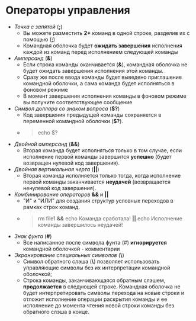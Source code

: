 # Операторы управления

+ *Точка с запятой* (**;**)
  + Вы можете разместить **2+** команд в одной строке, разделив их с помощью (**;**)
  + Командная оболочка будет **ожидать завершения** исполнения каждой из команд перед исполнением следующей команды
+ *Амперсанд* (**&**)
  + Если строка команды оканчивается (**&**), командная оболочка не будет ожидать завершения исполнения этой команды.
  + Сразу же после ввода команды будет выведено приглашение командной оболочки, а сама команда будет исполняться в фоновом режиме
  + В момент завершения исполнения команды в фоновом режиме вы получите соответствующее сообщение
+ *Символ доллара со знаком вопроса* (**$?**)
  + Код завершения предыдущей команды сохраняется в переменной командной оболочки (**$?**).
  + > echo $? 
+ *Двойной амперсанд* (**&&**)
  + Вторая команда будет исполняться только в том случае, если исполнение первой команды завершится **успешно** (будет возвращен нулевой код завершения). 
+ *Двойная вертикальная черта* (**||**)
  + Вторая команда исполняется только тогда, когда исполнение первой команды заканчивается **неудачей** (возвращается ненулевой код завершения).
+ *Комбинирование операторов* **&&** и **||**
  + "И" и "ИЛИ" для создания структур условных переходов в рамках строк команд.
  + > rm file1 **&&** echo Команда сработала! **||** echo Исполнение команды завершилось неудачей! 
+ *Знак фунта* (**#**)
  + Все написанное после символа фунта (#) **игнорируется** командной оболочкой - комментарии
+ *Экранирование специальных символов* (**\\**)
  + Символ обратного слэша (**\\**) позволяет использовать управляющие символы без их интерпретации командной оболочкой;
  + Строка команды, заканчивающаяся обратным слэшем, **продолжается** в следующей строке. Командная оболочка не будет интерпретировать символы перехода на новые строки и отложит исполнение операции раскрытия команды и ее исполнение до момента чтения новой строки команды без обратного слэша в конце.
